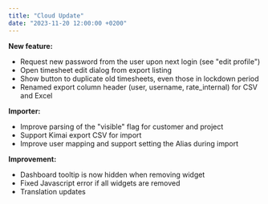 ```yaml
---
title: "Cloud Update"
date: "2023-11-20 12:00:00 +0200"
---
```


**New feature:**

- Request new password from the user upon next login (see "edit profile")
- Open timesheet edit dialog from export listing
- Show button to duplicate old timesheets, even those in lockdown period
- Renamed export column header (user, username, rate_internal) for CSV and Excel

**Importer:**

- Improve parsing of the "visible" flag for customer and project
- Support Kimai export CSV for import
- Improve user mapping and support setting the Alias during import

**Improvement:**

- Dashboard tooltip is now hidden when removing widget
- Fixed Javascript error if all widgets are removed
- Translation updates
